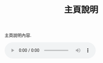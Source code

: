 ﻿---
title: 主頁說明
search_exclude: false
---  

主頁說明內容.

<audio controls autoplay loop>
  <source src="/assets/audio/EdelWeiss.mp3" type="audio/mpeg">
  Your browser does not support the audio element.
</audio>
